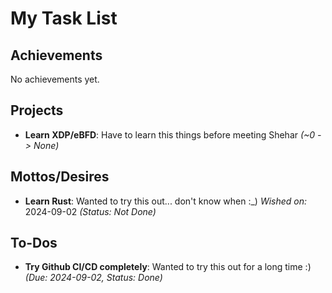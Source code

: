 
# My Task List

## Achievements
No achievements yet.

## Projects
- **Learn XDP/eBFD**: Have to learn this things before meeting Shehar *(~0 -> None)*

## Mottos/Desires
- **Learn Rust**: Wanted to try this out... don't know when :_) 
 *Wished on:* 2024-09-02 *(Status: Not Done)*

## To-Dos
- **Try Github CI/CD completely**: Wanted to try this out for a long time :) *(Due: 2024-09-02, Status: Done)*
    